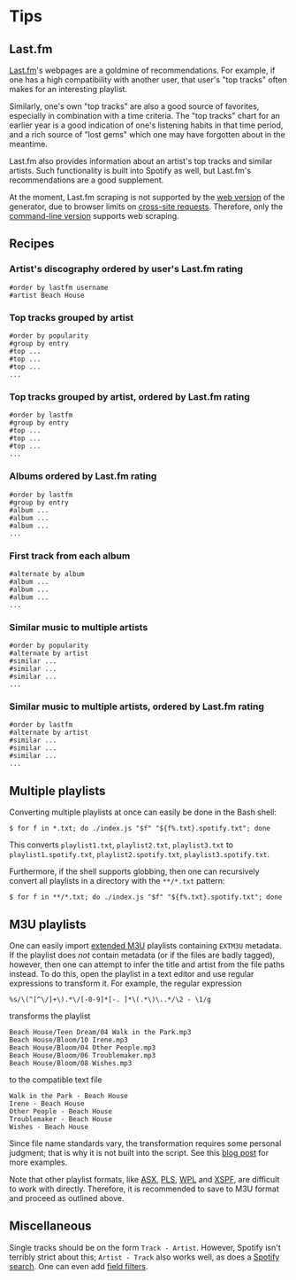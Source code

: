 Tips
====

Last.fm
-------

[Last.fm](http://last.fm/)'s webpages are a goldmine of recommendations. For example, if one has a high compatibility with another user, that user's "top tracks" often makes for an interesting playlist.

Similarly, one's own "top tracks" are also a good source of favorites, especially in combination with a time criteria. The "top tracks" chart for an earlier year is a good indication of one's listening habits in that time period, and a rich source of "lost gems" which one may have forgotten about in the meantime.

Last.fm also provides information about an artist's top tracks and similar artists. Such functionality is built into Spotify as well, but Last.fm's recommendations are a good supplement.

At the moment, Last.fm scraping is not supported by the [web version](https://epsil.github.io/spotify/) of the generator, due to browser limits on [cross-site requests](https://en.wikipedia.org/wiki/Cross-origin_resource_sharing). Therefore, only the [command-line version](README.md#command-line-script) supports web scraping.

Recipes
-------

### Artist's discography ordered by user's Last.fm rating

    #order by lastfm username
    #artist Beach House

### Top tracks grouped by artist

    #order by popularity
    #group by entry
    #top ...
    #top ...
    #top ...
    ...

### Top tracks grouped by artist, ordered by Last.fm rating

    #order by lastfm
    #group by entry
    #top ...
    #top ...
    #top ...
    ...

### Albums ordered by Last.fm rating

    #order by lastfm
    #group by entry
    #album ...
    #album ...
    #album ...
    ...

### First track from each album

    #alternate by album
    #album ...
    #album ...
    #album ...
    ...

### Similar music to multiple artists

    #order by popularity
    #alternate by artist
    #similar ...
    #similar ...
    #similar ...
    ...

### Similar music to multiple artists, ordered by Last.fm rating

    #order by lastfm
    #alternate by artist
    #similar ...
    #similar ...
    #similar ...
    ...

Multiple playlists
------------------

Converting multiple playlists at once can easily be done in the Bash shell:

    $ for f in *.txt; do ./index.js "$f" "${f%.txt}.spotify.txt"; done

This converts `playlist1.txt`, `playlist2.txt`, `playlist3.txt` to `playlist1.spotify.txt`, `playlist2.spotify.txt`, `playlist3.spotify.txt`.

Furthermore, if the shell supports globbing, then one can recursively convert all playlists in a directory with the `**/*.txt` pattern:

    $ for f in **/*.txt; do ./index.js "$f" "${f%.txt}.spotify.txt"; done

M3U playlists
-------------

One can easily import [extended M3U](https://en.wikipedia.org/wiki/M3U) playlists containing `EXTM3U` metadata. If the playlist does *not* contain metadata (or if the files are badly tagged), however, then one can attempt to infer the title and artist from the file paths instead. To do this, open the playlist in a text editor and use regular expressions to transform it. For example, the regular expression

    %s/\(^[^\/]+\).*\/[-0-9]*[-. ]*\(.*\)\..*/\2 - \1/g

transforms the playlist

    Beach House/Teen Dream/04 Walk in the Park.mp3
    Beach House/Bloom/10 Irene.mp3
    Beach House/Bloom/04 Other People.mp3
    Beach House/Bloom/06 Troublemaker.mp3
    Beach House/Bloom/08 Wishes.mp3

to the compatible text file

    Walk in the Park - Beach House
    Irene - Beach House
    Other People - Beach House
    Troublemaker - Beach House
    Wishes - Beach House

Since file name standards vary, the transformation requires some personal judgment; that is why it is not built into the script. See this [blog post](https://epsil.github.io/blog/2013/11/23/#fn3) for more examples.

Note that other playlist formats, like [ASX](https://en.wikipedia.org/wiki/Advanced_Stream_Redirector), [PLS](https://en.wikipedia.org/wiki/PLS_%28file_format%29), [WPL](https://en.wikipedia.org/wiki/Windows_Media_Player_Playlist) and [XSPF](https://en.wikipedia.org/wiki/XML_Shareable_Playlist_Format), are difficult to work with directly. Therefore, it is recommended to save to M3U format and proceed as outlined above.

Miscellaneous
-------------

Single tracks should be on the form `Track - Artist`. However, Spotify isn't terribly strict about this; `Artist - Track` also works well, as does a [Spotify search](https://support.spotify.com/us/using_spotify/search_play/advanced-search1/). One can even add [field filters](https://developer.spotify.com/web-api/search-item/).

